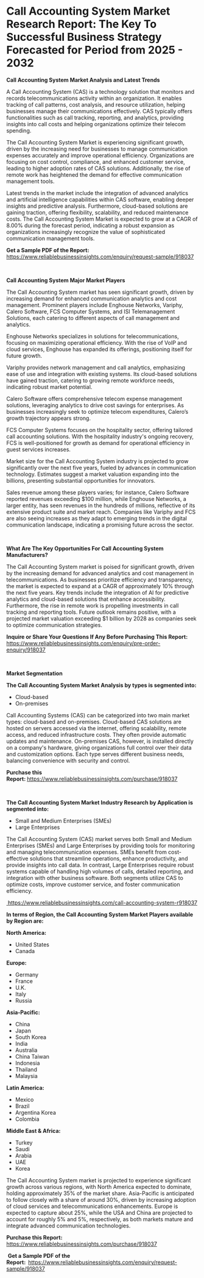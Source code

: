 <p><h1>Call Accounting System Market Research Report: The Key To Successful Business Strategy Forecasted for Period from 2025 - 2032</h1></p><p><strong>Call Accounting System Market Analysis and Latest Trends</strong></p>
<p><p>A Call Accounting System (CAS) is a technology solution that monitors and records telecommunications activity within an organization. It enables tracking of call patterns, cost analysis, and resource utilization, helping businesses manage their communications effectively. CAS typically offers functionalities such as call tracking, reporting, and analytics, providing insights into call costs and helping organizations optimize their telecom spending.</p><p>The Call Accounting System Market is experiencing significant growth, driven by the increasing need for businesses to manage communication expenses accurately and improve operational efficiency. Organizations are focusing on cost control, compliance, and enhanced customer service, leading to higher adoption rates of CAS solutions. Additionally, the rise of remote work has heightened the demand for effective communication management tools.</p><p>Latest trends in the market include the integration of advanced analytics and artificial intelligence capabilities within CAS software, enabling deeper insights and predictive analysis. Furthermore, cloud-based solutions are gaining traction, offering flexibility, scalability, and reduced maintenance costs. The Call Accounting System Market is expected to grow at a CAGR of 8.00% during the forecast period, indicating a robust expansion as organizations increasingly recognize the value of sophisticated communication management tools.</p></p>
<p><strong>Get a Sample PDF of the Report:&nbsp;</strong> <a href="https://www.reliablebusinessinsights.com/enquiry/request-sample/918037?utm_campaign=3711&utm_medium=2&utm_source=Github&utm_content=ia&utm_term=16042025&utm_id=call-accounting-system">https://www.reliablebusinessinsights.com/enquiry/request-sample/918037</a></p>
<p>&nbsp;</p>
<p><strong>Call Accounting System Major Market Players</strong></p>
<p><p>The Call Accounting System market has seen significant growth, driven by increasing demand for enhanced communication analytics and cost management. Prominent players include Enghouse Networks, Variphy, Calero Software, FCS Computer Systems, and ISI Telemanagement Solutions, each catering to different aspects of call management and analytics.</p><p>Enghouse Networks specializes in solutions for telecommunications, focusing on maximizing operational efficiency. With the rise of VoIP and cloud services, Enghouse has expanded its offerings, positioning itself for future growth.</p><p>Variphy provides network management and call analytics, emphasizing ease of use and integration with existing systems. Its cloud-based solutions have gained traction, catering to growing remote workforce needs, indicating robust market potential.</p><p>Calero Software offers comprehensive telecom expense management solutions, leveraging analytics to drive cost savings for enterprises. As businesses increasingly seek to optimize telecom expenditures, Calero’s growth trajectory appears strong.</p><p>FCS Computer Systems focuses on the hospitality sector, offering tailored call accounting solutions. With the hospitality industry's ongoing recovery, FCS is well-positioned for growth as demand for operational efficiency in guest services increases.</p><p>Market size for the Call Accounting System industry is projected to grow significantly over the next five years, fueled by advances in communication technology. Estimates suggest a market valuation expanding into the billions, presenting substantial opportunities for innovators.</p><p>Sales revenue among these players varies; for instance, Calero Software reported revenues exceeding $100 million, while Enghouse Networks, a larger entity, has seen revenues in the hundreds of millions, reflective of its extensive product suite and market reach. Companies like Variphy and FCS are also seeing increases as they adapt to emerging trends in the digital communication landscape, indicating a promising future across the sector.</p></p>
<p>&nbsp;</p>
<p><strong>What Are The Key Opportunities For Call Accounting System Manufacturers?</strong></p>
<p><p>The Call Accounting System market is poised for significant growth, driven by the increasing demand for advanced analytics and cost management in telecommunications. As businesses prioritize efficiency and transparency, the market is expected to expand at a CAGR of approximately 10% through the next five years. Key trends include the integration of AI for predictive analytics and cloud-based solutions that enhance accessibility. Furthermore, the rise in remote work is propelling investments in call tracking and reporting tools. Future outlook remains positive, with a projected market valuation exceeding $1 billion by 2028 as companies seek to optimize communication strategies.</p></p>
<p><strong>Inquire or Share Your Questions If Any Before Purchasing This Report:</strong> <a href="https://www.reliablebusinessinsights.com/enquiry/pre-order-enquiry/918037?utm_campaign=3711&utm_medium=2&utm_source=Github&utm_content=ia&utm_term=16042025&utm_id=call-accounting-system">https://www.reliablebusinessinsights.com/enquiry/pre-order-enquiry/918037</a></p>
<p>&nbsp;</p>
<p><strong>Market Segmentation</strong></p>
<p><strong>The Call Accounting System Market Analysis by types is segmented into:</strong></p>
<p><ul><li>Cloud-based</li><li>On-premises</li></ul></p>
<p><p>Call Accounting Systems (CAS) can be categorized into two main market types: cloud-based and on-premises. Cloud-based CAS solutions are hosted on servers accessed via the internet, offering scalability, remote access, and reduced infrastructure costs. They often provide automatic updates and maintenance. On-premises CAS, however, is installed directly on a company's hardware, giving organizations full control over their data and customization options. Each type serves different business needs, balancing convenience with security and control.</p></p>
<p><strong>Purchase this Report:&nbsp;</strong><a href="https://www.reliablebusinessinsights.com/purchase/918037?utm_campaign=3711&utm_medium=2&utm_source=Github&utm_content=ia&utm_term=16042025&utm_id=call-accounting-system">https://www.reliablebusinessinsights.com/purchase/918037</a></p>
<p>&nbsp;</p>
<p><strong>The Call Accounting System Market Industry Research by Application is segmented into:</strong></p>
<p><ul><li>Small and Medium Enterprises (SMEs)</li><li>Large Enterprises</li></ul></p>
<p><p>The Call Accounting System (CAS) market serves both Small and Medium Enterprises (SMEs) and Large Enterprises by providing tools for monitoring and managing telecommunication expenses. SMEs benefit from cost-effective solutions that streamline operations, enhance productivity, and provide insights into call data. In contrast, Large Enterprises require robust systems capable of handling high volumes of calls, detailed reporting, and integration with other business software. Both segments utilize CAS to optimize costs, improve customer service, and foster communication efficiency.</p></p>
<p><a href="https://www.reliablebusinessinsights.com/call-accounting-system-r918037?utm_campaign=3711&utm_medium=2&utm_source=Github&utm_content=ia&utm_term=16042025&utm_id=call-accounting-system">&nbsp;https://www.reliablebusinessinsights.com/call-accounting-system-r918037</a></p>
<p><strong>In terms of Region, the Call Accounting System Market Players available by Region are:</strong></p>
<p>
    <p> <strong> North America: </strong>
        <ul>
            <li>United States</li>
            <li>Canada</li>
        </ul>
        </p> 
    <p> <strong> Europe: </strong>
        <ul>
            <li>Germany</li>
            <li>France</li>
            <li>U.K.</li>
            <li>Italy</li>
            <li>Russia</li>
        </ul>
        </p> 
    <p> <strong> Asia-Pacific: </strong>
        <ul>
            <li>China</li>
            <li>Japan</li>
            <li>South Korea</li>
            <li>India</li>
            <li>Australia</li>
            <li>China Taiwan</li>
            <li>Indonesia</li>
            <li>Thailand</li>
            <li>Malaysia</li>
        </ul>
        </p> 
    <p> <strong> Latin America: </strong>
        <ul>
            <li>Mexico</li>
            <li>Brazil</li>
            <li>Argentina Korea</li>
            <li>Colombia</li>
        </ul>
        </p> 
    <p> <strong> Middle East & Africa: </strong>
        <ul>
            <li>Turkey</li>
            <li>Saudi</li>
            <li>Arabia</li>
            <li>UAE</li>
            <li>Korea</li>
        </ul>
    </p>
    </p>
<p><p>The Call Accounting System market is projected to experience significant growth across various regions, with North America expected to dominate, holding approximately 35% of the market share. Asia-Pacific is anticipated to follow closely with a share of around 30%, driven by increasing adoption of cloud services and telecommunications enhancements. Europe is expected to capture about 25%, while the USA and China are projected to account for roughly 5% and 5%, respectively, as both markets mature and integrate advanced communication technologies.</p></p>
<p><strong>Purchase this Report: </strong><a href="https://www.reliablebusinessinsights.com/purchase/918037?utm_campaign=3711&utm_medium=2&utm_source=Github&utm_content=ia&utm_term=16042025&utm_id=call-accounting-system">https://www.reliablebusinessinsights.com/purchase/918037</a></p>
<p>&nbsp;<strong>Get a Sample PDF of the Report:&nbsp;&nbsp;</strong><a href="https://www.reliablebusinessinsights.com/enquiry/request-sample/918037?utm_campaign=3711&utm_medium=2&utm_source=Github&utm_content=ia&utm_term=16042025&utm_id=call-accounting-system">https://www.reliablebusinessinsights.com/enquiry/request-sample/918037</a></p>
<p><strong></strong></p>
<p><p></p><p></p><p></p></p>